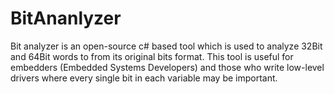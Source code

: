 # BitAnanlyzer
Bit analyzer is an open-source c# based tool which is used to analyze 32Bit and 64Bit words to from its original bits format.
This tool is useful for embedders (Embedded Systems Developers) and those who write low-level drivers where every single bit in each variable may be important.